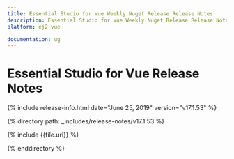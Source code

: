 ```yaml
---
title: Essential Studio for Vue Weekly Nuget Release Release Notes  
description: Essential Studio for Vue Weekly Nuget Release Release Notes  
platform: ej2-vue

documentation: ug
---
```


# Essential Studio for  Vue  Release Notes  

{% include release-info.html date="June 25, 2019"   version="v17.1.53"  %} 

{% directory path: _includes/release-notes/v17.1.53 %}

{% include {{file.url}} %}

{% enddirectory %}
